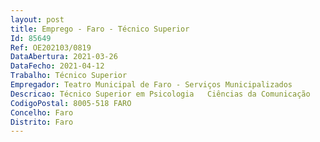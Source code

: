 ```yaml
--- 
layout: post
title: Emprego - Faro - Técnico Superior
Id: 85649
Ref: OE202103/0819
DataAbertura: 2021-03-26
DataFecho: 2021-04-12
Trabalho: Técnico Superior
Empregador: Teatro Municipal de Faro - Serviços Municipalizados
Descricao: Técnico Superior em Psicologia   Ciências da Comunicação
CodigoPostal: 8005-518 FARO
Concelho: Faro
Distrito: Faro
--- 
```

